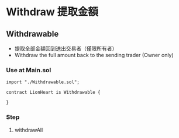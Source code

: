 # Withdraw 提取金額

## Withdrawable

* 提取全部金額回到送出交易者（僅限所有者）
* Withdraw the full amount back to the sending trader (Owner only)

### Use at Main.sol

``` solidity
import "./Withdrawable.sol";

contract LionHeart is Withdrawable {

}
```

### Step

1. withdrawAll
